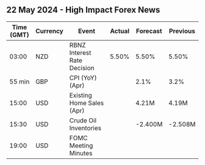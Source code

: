 ## 22 May 2024 - High Impact Forex News

| Time (GMT) | Currency | Event | Actual | Forecast | Previous |
|------|----------|-------|--------|----------|----------|
| 03:00 | NZD | RBNZ Interest Rate Decision | 5.50% | 5.50% | 5.50% |
| 55 min | GBP | CPI (YoY) (Apr) |  | 2.1% | 3.2% |
| 15:00 | USD | Existing Home Sales (Apr) |  | 4.21M | 4.19M |
| 15:30 | USD | Crude Oil Inventories |  | -2.400M | -2.508M |
| 19:00 | USD | FOMC Meeting Minutes |  |  |  |
